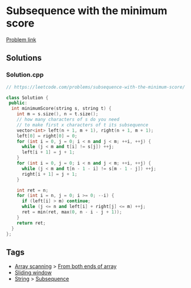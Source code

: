# Subsequence with the minimum score

[Problem link](https://leetcode.com/problems/subsequence-with-the-minimum-score/)

## Solutions


### Solution.cpp
```cpp
// https://leetcode.com/problems/subsequence-with-the-minimum-score/

class Solution {
 public:
  int minimumScore(string s, string t) {
    int m = s.size(), n = t.size();
    // how many characters of s do you need
    // to make first x characters of t its subsequence
    vector<int> left(n + 1, m + 1), right(n + 1, m + 1);
    left[0] = right[0] = 0;
    for (int i = 0, j = 0; i < n and j < m; ++i, ++j) {
      while (j < m and t[i] != s[j]) ++j;
      left[i + 1] = j + 1;
    }
    for (int i = 0, j = 0; i < n and j < m; ++i, ++j) {
      while (j < m and t[n - 1 - i] != s[m - 1 - j]) ++j;
      right[i + 1] = j + 1;
    }

    int ret = n;
    for (int i = n, j = 0; i >= 0; --i) {
      if (left[i] > m) continue;
      while (j <= n and left[i] + right[j] <= m) ++j;
      ret = min(ret, max(0, n - i - j + 1));
    }
    return ret;
  }
};
```
## Tags

* [Array scanning](/README.md#Array_scanning) > [From both ends of array](/README.md#Array_scanning-From_both_ends_of_array)
* [Sliding window](/README.md#Sliding_window)
* [String](/README.md#String) > [Subsequence](/README.md#String-Subsequence)
